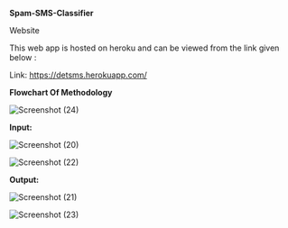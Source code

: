 **Spam-SMS-Classifier**

Website

This web app is hosted on heroku and can be viewed from the link given below :

Link: https://detsms.herokuapp.com/

**Flowchart Of Methodology**


![Screenshot (24)](https://user-images.githubusercontent.com/53823786/142629188-69e31b49-12f8-4966-b4ac-c7818a27f907.png)

**Input:**


![Screenshot (20)](https://user-images.githubusercontent.com/53823786/142617828-75fc4c62-4da9-420c-81ac-114d4430bed9.png)

![Screenshot (22)](https://user-images.githubusercontent.com/53823786/142617865-2b417007-93e5-4de9-b5e6-6531f75ee69e.png)

**Output:**

![Screenshot (21)](https://user-images.githubusercontent.com/53823786/142617894-fc322c73-527e-4581-aae3-03996e6a683e.png)

![Screenshot (23)](https://user-images.githubusercontent.com/53823786/142617908-d1131d5b-9540-433a-a1c4-dd700599c5d0.png)
